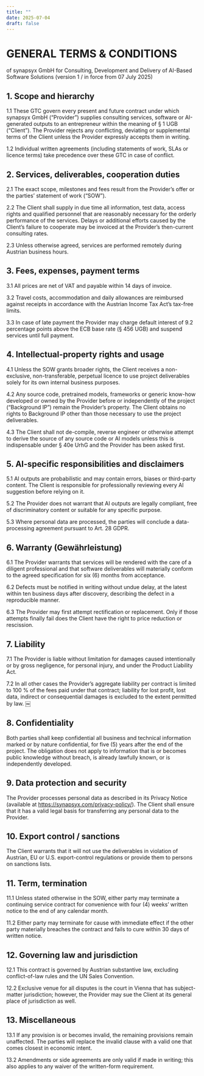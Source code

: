 ```yaml
---
title: ""
date: 2025-07-04
draft: false
---
```


# GENERAL TERMS & CONDITIONS

of synapsyx GmbH for Consulting, Development and Delivery of AI-Based Software Solutions
(version 1 / in force from 07 July 2025)

## 1. Scope and hierarchy

1.1 These GTC govern every present and future contract under which synapsyx GmbH (“Provider”) supplies consulting services, software or AI-generated outputs to an entrepreneur within the meaning of § 1 UGB (“Client”). The Provider rejects any conflicting, deviating or supplemental terms of the Client unless the Provider expressly accepts them in writing.

1.2  Individual written agreements (including statements of work, SLAs or licence terms) take precedence over these GTC in case of conflict.

## 2. Services, deliverables, cooperation duties

2.1  The exact scope, milestones and fees result from the Provider’s offer or the parties’ statement of work (“SOW”).

2.2  The Client shall supply in due time all information, test data, access rights and qualified personnel that are reasonably necessary for the orderly performance of the services. Delays or additional efforts caused by the Client’s failure to cooperate may be invoiced at the Provider’s then-current consulting rates.

2.3  Unless otherwise agreed, services are performed remotely during Austrian business hours.

## 3. Fees, expenses, payment terms

3.1  All prices are net of VAT and payable within 14 days of invoice.

3.2  Travel costs, accommodation and daily allowances are reimbursed against receipts in accordance with the Austrian Income Tax Act’s tax-free limits.

3.3  In case of late payment the Provider may charge default interest of 9.2 percentage points above the ECB base rate (§ 456 UGB) and suspend services until full payment.

## 4. Intellectual-property rights and usage

4.1  Unless the SOW grants broader rights, the Client receives a non-exclusive, non-transferable, perpetual licence to use project deliverables solely for its own internal business purposes.

4.2  Any source code, pretrained models, frameworks or generic know-how developed or owned by the Provider before or independently of the project (“Background IP”) remain the Provider’s property. The Client obtains no rights to Background IP other than those necessary to use the project deliverables.

4.3  The Client shall not de-compile, reverse engineer or otherwise attempt to derive the source of any source code or AI models unless this is indispensable under § 40e UrhG and the Provider has been asked first. 

## 5. AI-specific responsibilities and disclaimers

5.1  AI outputs are probabilistic and may contain errors, biases or third-party content. The Client is responsible for professionally reviewing every AI suggestion before relying on it.

5.2  The Provider does not warrant that AI outputs are legally compliant, free of discriminatory content or suitable for any specific purpose.

5.3  Where personal data are processed, the parties will conclude a data-processing agreement pursuant to Art. 28 GDPR.

## 6. Warranty (Gewährleistung)

6.1  The Provider warrants that services will be rendered with the care of a diligent professional and that software deliverables will materially conform to the agreed specification for six (6) months from acceptance.

6.2  Defects must be notified in writing without undue delay, at the latest within ten business days after discovery, describing the defect in a reproducible manner.

6.3  The Provider may first attempt rectification or replacement. Only if those attempts finally fail does the Client have the right to price reduction or rescission.

## 7. Liability

7.1  The Provider is liable without limitation for damages caused intentionally or by gross negligence, for personal injury, and under the Product Liability Act.

7.2  In all other cases the Provider’s aggregate liability per contract is limited to 100 % of the fees paid under that contract; liability for lost profit, lost data, indirect or consequential damages is excluded to the extent permitted by law.  ￼

## 8. Confidentiality

Both parties shall keep confidential all business and technical information marked or by nature confidential, for five (5) years after the end of the project. The obligation does not apply to information that is or becomes public knowledge without breach, is already lawfully known, or is independently developed.

## 9. Data protection and security

The Provider processes personal data as described in its Privacy Notice (available at https://synapsyx.com/privacy-policy/). The Client shall ensure that it has a valid legal basis for transferring any personal data to the Provider.

## 10. Export control / sanctions

The Client warrants that it will not use the deliverables in violation of Austrian, EU or U.S. export-control regulations or provide them to persons on sanctions lists.

## 11. Term, termination

11.1  Unless stated otherwise in the SOW, either party may terminate a continuing service contract for convenience with four (4) weeks’ written notice to the end of any calendar month.

11.2  Either party may terminate for cause with immediate effect if the other party materially breaches the contract and fails to cure within 30 days of written notice.

## 12. Governing law and jurisdiction

12.1  This contract is governed by Austrian substantive law, excluding conflict-of-law rules and the UN Sales Convention.

12.2  Exclusive venue for all disputes is the court in Vienna that has subject-matter jurisdiction; however, the Provider may sue the Client at its general place of jurisdiction as well.

## 13. Miscellaneous

13.1  If any provision is or becomes invalid, the remaining provisions remain unaffected. The parties will replace the invalid clause with a valid one that comes closest in economic intent.

13.2  Amendments or side agreements are only valid if made in writing; this also applies to any waiver of the written-form requirement.
